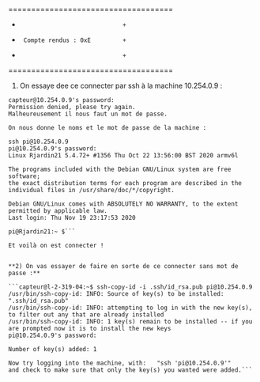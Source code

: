 ====================================
+                                  +
+      Compte rendus : 0xE         +
+                                  +
====================================

1) On essaye dee ce connecter par ssh à la machine 10.254.0.9 :

```$ssh 10.254.0.9
capteur@10.254.0.9's password:
Permission denied, please try again.
Malheureusement il nous faut un mot de passe.

On nous donne le noms et le mot de passe de la machine :

ssh pi@10.254.0.9
pi@10.254.0.9's password:
Linux Rjardin21 5.4.72+ #1356 Thu Oct 22 13:56:00 BST 2020 armv6l

The programs included with the Debian GNU/Linux system are free software;
the exact distribution terms for each program are described in the
individual files in /usr/share/doc/*/copyright.

Debian GNU/Linux comes with ABSOLUTELY NO WARRANTY, to the extent
permitted by applicable law.
Last login: Thu Nov 19 23:17:53 2020

pi@Rjardin21:~ $```

Et voilà on est connecter !


**2) On vas essayer de faire en sorte de ce connecter sans mot de passe :**

```capteur@l-2-319-04:~$ ssh-copy-id -i .ssh/id_rsa.pub pi@10.254.0.9
/usr/bin/ssh-copy-id: INFO: Source of key(s) to be installed: ".ssh/id_rsa.pub"
/usr/bin/ssh-copy-id: INFO: attempting to log in with the new key(s), to filter out any that are already installed
/usr/bin/ssh-copy-id: INFO: 1 key(s) remain to be installed -- if you are prompted now it is to install the new keys
pi@10.254.0.9's password:

Number of key(s) added: 1

Now try logging into the machine, with:   "ssh 'pi@10.254.0.9'"
and check to make sure that only the key(s) you wanted were added.```
